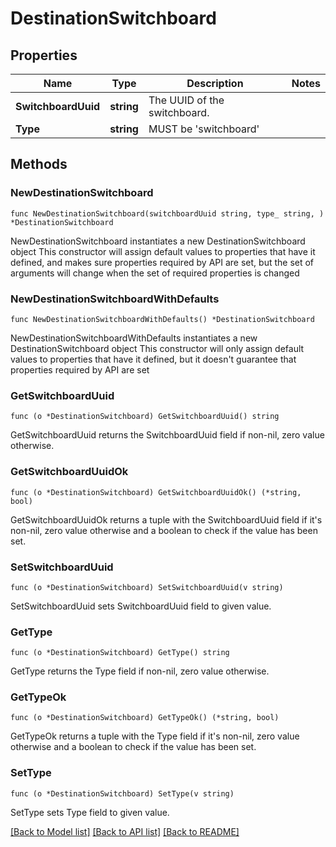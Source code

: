 # DestinationSwitchboard

## Properties

Name | Type | Description | Notes
------------ | ------------- | ------------- | -------------
**SwitchboardUuid** | **string** | The UUID of the switchboard. |
**Type** | **string** | MUST be &#39;switchboard&#39; |

## Methods

### NewDestinationSwitchboard

`func NewDestinationSwitchboard(switchboardUuid string, type_ string, ) *DestinationSwitchboard`

NewDestinationSwitchboard instantiates a new DestinationSwitchboard object
This constructor will assign default values to properties that have it defined,
and makes sure properties required by API are set, but the set of arguments
will change when the set of required properties is changed

### NewDestinationSwitchboardWithDefaults

`func NewDestinationSwitchboardWithDefaults() *DestinationSwitchboard`

NewDestinationSwitchboardWithDefaults instantiates a new DestinationSwitchboard object
This constructor will only assign default values to properties that have it defined,
but it doesn't guarantee that properties required by API are set

### GetSwitchboardUuid

`func (o *DestinationSwitchboard) GetSwitchboardUuid() string`

GetSwitchboardUuid returns the SwitchboardUuid field if non-nil, zero value otherwise.

### GetSwitchboardUuidOk

`func (o *DestinationSwitchboard) GetSwitchboardUuidOk() (*string, bool)`

GetSwitchboardUuidOk returns a tuple with the SwitchboardUuid field if it's non-nil, zero value otherwise
and a boolean to check if the value has been set.

### SetSwitchboardUuid

`func (o *DestinationSwitchboard) SetSwitchboardUuid(v string)`

SetSwitchboardUuid sets SwitchboardUuid field to given value.

### GetType

`func (o *DestinationSwitchboard) GetType() string`

GetType returns the Type field if non-nil, zero value otherwise.

### GetTypeOk

`func (o *DestinationSwitchboard) GetTypeOk() (*string, bool)`

GetTypeOk returns a tuple with the Type field if it's non-nil, zero value otherwise
and a boolean to check if the value has been set.

### SetType

`func (o *DestinationSwitchboard) SetType(v string)`

SetType sets Type field to given value.

[[Back to Model list]](../README.md#documentation-for-models) [[Back to API list]](../README.md#documentation-for-api-endpoints) [[Back to README]](../README.md)
